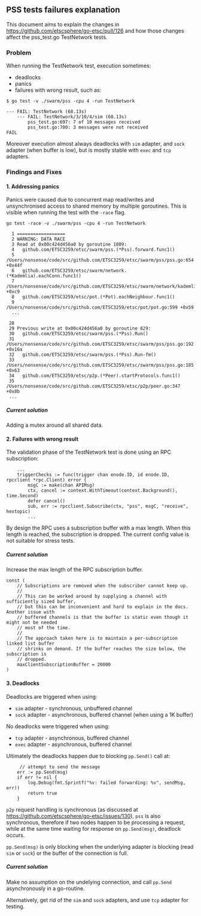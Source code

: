 ## PSS tests failures explanation

This document aims to explain the changes in https://github.com/etscsphere/go-etsc/pull/126 and how those changes affect the pss_test.go TestNetwork tests.

### Problem

When running the TestNetwork test, execution sometimes:

* deadlocks
* panics
* failures with wrong result, such as:

```
$ go test -v ./swarm/pss -cpu 4 -run TestNetwork
```

```
--- FAIL: TestNetwork (68.13s)
    --- FAIL: TestNetwork/3/10/4/sim (68.13s)
        pss_test.go:697: 7 of 10 messages received
        pss_test.go:700: 3 messages were not received
FAIL
```

Moreover execution almost always deadlocks with `sim` adapter, and `sock` adapter (when buffer is low), but is mostly stable with `exec` and `tcp` adapters.

### Findings and Fixes

#### 1. Addressing panics

Panics were caused due to concurrent map read/writes and unsynchronised access to shared memory by multiple goroutines. This is visible when running the test with the `-race` flag.

```
go test -race -v ./swarm/pss -cpu 4 -run TestNetwork

  1 ==================
  2 WARNING: DATA RACE
  3 Read at 0x00c424d456a0 by goroutine 1089:
  4   github.com/ETSC3259/etsc/swarm/pss.(*Pss).forward.func1()
  5       /Users/nonsense/code/src/github.com/ETSC3259/etsc/swarm/pss/pss.go:654 +0x44f
  6   github.com/ETSC3259/etsc/swarm/network.(*Kademlia).eachConn.func1()
  7       /Users/nonsense/code/src/github.com/ETSC3259/etsc/swarm/network/kademlia.go:350 +0xc9
  8   github.com/ETSC3259/etsc/pot.(*Pot).eachNeighbour.func1()
  9       /Users/nonsense/code/src/github.com/ETSC3259/etsc/pot/pot.go:599 +0x59
  ...

 28
 29 Previous write at 0x00c424d456a0 by goroutine 829:
 30   github.com/ETSC3259/etsc/swarm/pss.(*Pss).Run()
 31       /Users/nonsense/code/src/github.com/ETSC3259/etsc/swarm/pss/pss.go:192 +0x16a
 32   github.com/ETSC3259/etsc/swarm/pss.(*Pss).Run-fm()
 33       /Users/nonsense/code/src/github.com/ETSC3259/etsc/swarm/pss/pss.go:185 +0x63
 34   github.com/ETSC3259/etsc/p2p.(*Peer).startProtocols.func1()
 35       /Users/nonsense/code/src/github.com/ETSC3259/etsc/p2p/peer.go:347 +0x8b
 ...
```

##### Current solution

Adding a mutex around all shared data.

#### 2. Failures with wrong result

The validation phase of the TestNetwork test is done using an RPC subscription:

```
    ...
	triggerChecks := func(trigger chan enode.ID, id enode.ID, rpcclient *rpc.Client) error {
		msgC := make(chan APIMsg)
		ctx, cancel := context.WithTimeout(context.Background(), time.Second)
		defer cancel()
		sub, err := rpcclient.Subscribe(ctx, "pss", msgC, "receive", hextopic)
		...
```

By design the RPC uses a subscription buffer with a max length. When this length is reached, the subscription is dropped. The current config value is not suitable for stress tests.

##### Current solution

Increase the max length of the RPC subscription buffer.

```
const (
	// Subscriptions are removed when the subscriber cannot keep up.
	//
	// This can be worked around by supplying a channel with sufficiently sized buffer,
	// but this can be inconvenient and hard to explain in the docs. Another issue with
	// buffered channels is that the buffer is static even though it might not be needed
	// most of the time.
	//
	// The approach taken here is to maintain a per-subscription linked list buffer
	// shrinks on demand. If the buffer reaches the size below, the subscription is
	// dropped.
	maxClientSubscriptionBuffer = 20000
)
```

#### 3. Deadlocks

Deadlocks are triggered when using:
* `sim` adapter - synchronous, unbuffered channel
* `sock` adapter - asynchronous, buffered channel (when using a 1K buffer)

No deadlocks were triggered when using:
* `tcp` adapter - asynchronous, buffered channel
* `exec` adapter - asynchronous, buffered channel

Ultimately the deadlocks happen due to blocking `pp.Send()` call at:

 		 // attempt to send the message
  		err := pp.Send(msg)
  		if err != nil {
  			log.Debug(fmt.Sprintf("%v: failed forwarding: %v", sendMsg, err))
  			return true
  		}

 `p2p` request handling is synchronous (as discussed at https://github.com/etscsphere/go-etsc/issues/130), `pss` is also synchronous, therefore if two nodes happen to be processing a request, while at the same time waiting for response on `pp.Send(msg)`, deadlock occurs.
 
 `pp.Send(msg)` is only blocking when the underlying adapter is blocking (read `sim` or `sock`) or the buffer of the connection is full.
 
##### Current solution

Make no assumption on the undelying connection, and call `pp.Send` asynchronously in a go-routine.

Alternatively, get rid of the `sim` and `sock` adapters, and use `tcp` adapter for testing.
